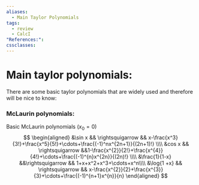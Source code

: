```yaml
---
aliases:
  - Main Taylor Polynomials
tags:
  - review
  - CalcI
"References:": 
cssclasses:
---
```

# Main taylor polynomials: 
There are some basic taylor polynomials that are widely used and therefore will be nice to know: 

### McLaurin polynomials:
Basic McLaurin polynomials ($x_0 = 0$)
$$
\begin{aligned}
&\sin x && \rightsquigarrow && x-\frac{x^3}{3!}+\frac{x^5}{5!}+\cdots+\frac{(-1)^nx^{2n+1}}{(2n+1)!} \\\\
&cos x && \rightsquigarrow  &&1-\frac{x^{2}}{2!}+\frac{x^{4}}{4!}+\cdots+\frac{(-1)^{n}x^{2n}}{(2n)!}  \\\\
&\frac{1}{1-x} &&\rightsquigarrow  && 1+x+x^2+x^3+\cdots+x^n\\\\
&\log{1 +x} && \rightsquigarrow && x-\frac{x^{2}}{2}+\frac{x^{3}}{3}+\cdots+\frac{(-1)^{n+1}x^{n}}{n}
\end{aligned}
$$
